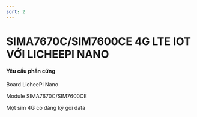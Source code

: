 ```yaml
---
sort: 2
---
```


# SIMA7670C/SIM7600CE 4G LTE IOT VỚI LICHEEPI NANO

#### Yêu cầu phần cứng

Board LicheePi Nano

Module SIMA7670C/SIM7600CE

Một sim 4G có đăng ký gòi data

